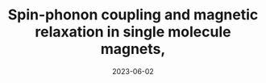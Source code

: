 ---
title: "Spin-phonon coupling and magnetic relaxation in single molecule magnets, "
collection: publications
date: 2023-06-02
venue: 'Chemical Society Reviews'
paperurl: 'https://pubs.rsc.org/en/content/articlepdf/2023/CS/D2CS00705C'
citation: 'J. G. C. Kragskow, A. Mattioni, J. K. Staab, D. Reta, J. M. Skelton and N. F. Chilton, <i>Chem. Soc. Rev.</i>, 2023, accepted.'
---